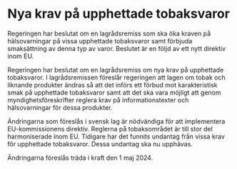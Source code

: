 # Nya krav på upphettade tobaksvaror

Regeringen har beslutat om en lagrådsremiss som ska öka kraven på hälsovarningar på vissa upphettade tobaksvaror samt förbjuda smaksättning av denna typ av varor. Beslutet är en följd av ett nytt direktiv inom EU.

Regeringen har beslutat om en lagrådsremiss om nya krav på upphettade tobaksvaror. I lagrådsremissen föreslår regeringen att lagen om tobak och liknande produkter ändras så att det införs ett förbud mot karakteristisk smak på upphettade tobaksvaror samt att det ska vara möjligt att genom myndighetsföreskrifter reglera krav på informationstexter och hälsovarningar för dessa produkter.

Ändringarna som föreslås i svensk lag är nödvändiga för att implementera EU-kommissionens direktiv. Reglerna på tobaksområdet är till stor del harmoniserade inom EU. Tidigare har det funnits undantag från vissa krav för upphettade tobaksvaror. Dessa undantag ska nu upphävas.

Ändringarna föreslås träda i kraft den 1 maj 2024.
